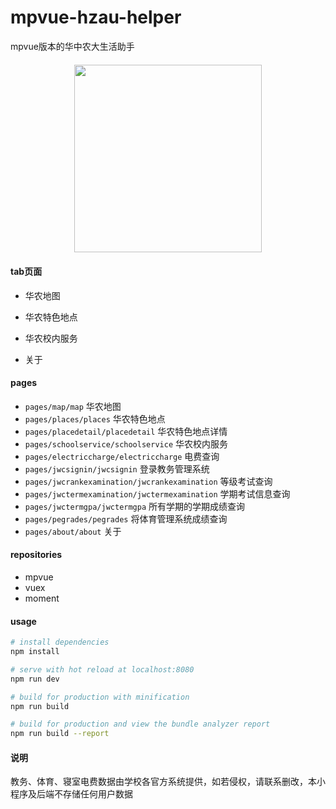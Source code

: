 # mpvue-hzau-helper

mpvue版本的华中农大生活助手

<div style="text-align:center;margin: 20px">
    <img src="http://qiniu1.lxfriday.xyz/hzauhelper/IMG_0766.JPG" width=300 >
</div>

#### tab页面

- 华农地图

- 华农特色地点

- 华农校内服务

- 关于

#### pages

- `pages/map/map` 华农地图
- `pages/places/places` 华农特色地点
- `pages/placedetail/placedetail`  华农特色地点详情
- `pages/schoolservice/schoolservice` 华农校内服务
- `pages/electriccharge/electriccharge` 电费查询
- `pages/jwcsignin/jwcsignin` 登录教务管理系统
- `pages/jwcrankexamination/jwcrankexamination` 等级考试查询
- `pages/jwctermexamination/jwctermexamination` 学期考试信息查询
- `pages/jwctermgpa/jwctermgpa` 所有学期的学期成绩查询
- `pages/pegrades/pegrades` 将体育管理系统成绩查询
- `pages/about/about` 关于

#### repositories

- mpvue
- vuex
- moment

#### usage

``` bash
# install dependencies
npm install

# serve with hot reload at localhost:8080
npm run dev

# build for production with minification
npm run build

# build for production and view the bundle analyzer report
npm run build --report
```

#### 说明

教务、体育、寝室电费数据由学校各官方系统提供，如若侵权，请联系删改，本小程序及后端不存储任何用户数据
